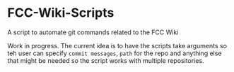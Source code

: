 # FCC-Wiki-Scripts
A script to automate git commands related to the FCC Wiki

Work in progress.
The current idea is to have the scripts take arguments so teh user can specify `commit messages`, `path` for the repo and anything else that might be needed so the script works with multiple repositories.


